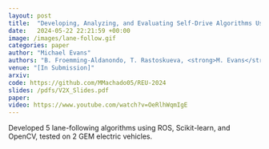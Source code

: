 ```yaml
---
layout: post
title:  "Developing, Analyzing, and Evaluating Self-Drive Algorithms Using Drive-by-Wire Electric Vehicles"
date:   2024-05-22 22:21:59 +00:00
image: /images/lane-follow.gif
categories: paper
author: "Michael Evans"
authors: "B. Froemming-Aldanondo, T. Rastoskueva, <strong>M. Evans</strong>, M. Machado, A. Vadella, L. Escamilla, R. Johnson, M. Jostes, D. Butani, R. Kaddis, C. Chung, and J. Siegel"
venue: "[In Submission]"
arxiv:
code: https://github.com/MMachado05/REU-2024
slides: /pdfs/V2X_Slides.pdf
paper:
video: https://www.youtube.com/watch?v=OeRlhWqmIgE
---
```

Developed 5 lane-following algorithms using ROS, Scikit-learn, and OpenCV, tested on 2 GEM electric vehicles.
